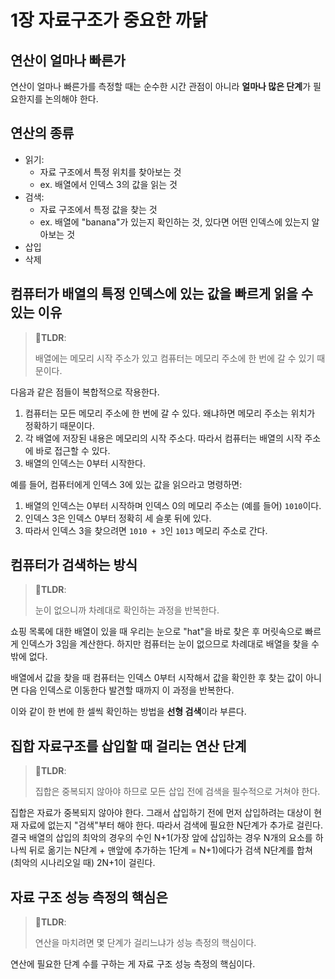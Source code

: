 # 1장 자료구조가 중요한 까닭

## 연산이 얼마나 빠른가

연산이 얼마나 빠른가를 측정할 때는 순수한 시간 관점이 아니라 **얼마나 많은 단계**가 필요한지를 논의해야 한다.

## 연산의 종류

- 읽기:
  - 자료 구조에서 특정 위치를 찾아보는 것
  - ex. 배열에서 인덱스 3의 값을 읽는 것
- 검색:
  - 자료 구조에서 특정 값을 찾는 것
  - ex. 배열에 "banana"가 있는지 확인하는 것, 있다면 어떤 인덱스에 있는지 알아보는 것
- 삽입
- 삭제

## 컴퓨터가 배열의 특정 인덱스에 있는 값을 빠르게 읽을 수 있는 이유

> **🚀TLDR**:
>
> 배열에는 메모리 시작 주소가 있고 컴퓨터는 메모리 주소에 한 번에 갈 수 있기 때문이다.

다음과 같은 점들이 복합적으로 작용한다.

1. 컴퓨터는 모든 메모리 주소에 한 번에 갈 수 있다. 왜냐하면 메모리 주소는 위치가 정확하기 때문이다.
2. 각 배열에 저장된 내용은 메모리의 시작 주소다. 따라서 컴퓨터는 배열의 시작 주소에 바로 접근할 수 있다.
3. 배열의 인덱스는 0부터 시작한다.

예를 들어, 컴퓨터에게 인덱스 3에 있는 값을 읽으라고 명령하면:

1. 배열의 인덱스는 0부터 시작하며 인덱스 0의 메모리 주소는 (예를 들어) `1010`이다.
2. 인덱스 3은 인덱스 0부터 정확히 세 슬롯 뒤에 있다.
3. 따라서 인덱스 3을 찾으려면 `1010 + 3`인 `1013` 메모리 주소로 간다.

## 컴퓨터가 검색하는 방식

> **🚀TLDR**:
>
> 눈이 없으니까 차례대로 확인하는 과정을 반복한다.

쇼핑 목록에 대한 배열이 있을 때 우리는 눈으로 "hat"을 바로 찾은 후 머릿속으로 빠르게 인덱스가 3임을 계산한다. 하지만 컴퓨터는 눈이 없으므로 차례대로 배열을 찾을 수밖에 없다.

배열에서 값을 찾을 때 컴퓨터는 인덱스 0부터 시작해서 값을 확인한 후 찾는 값이 아니면 다음 인덱스로 이동한다 발견할 때까지 이 과정을 반복한다.

이와 같이 한 번에 한 셀씩 확인하는 방법을 **선형 검색**이라 부른다.

## 집합 자료구조를 삽입할 때 걸리는 연산 단계

> **🚀TLDR**:
>
> 집합은 중복되지 않아야 하므로 모든 삽입 전에 검색을 필수적으로 거쳐야 한다.

집합은 자료가 중복되지 않아야 한다. 그래서 삽입하기 전에 먼저 삽입하려는 대상이 현재 자료에 없는지 "검색"부터 해야 한다. 따라서 검색에 필요한 N단계가 추가로 걸린다. 결국 배열의 삽입의 최악의 경우의 수인 N+1(가장 앞에 삽입하는 경우 N개의 요소를 하나씩 뒤로 옮기는 N단계 + 맨앞에 추가하는 1단계 = N+1)에다가 검색 N단계를 합쳐 (최악의 시나리오일 때) 2N+1이 걸린다.

## 자료 구조 성능 측정의 핵심은

> **🚀TLDR**:
>
> 연산을 마치려면 몇 단계가 걸리느냐가 성능 측정의 핵심이다.

연산에 필요한 단계 수를 구하는 게 자료 구조 성능 측정의 핵심이다.

